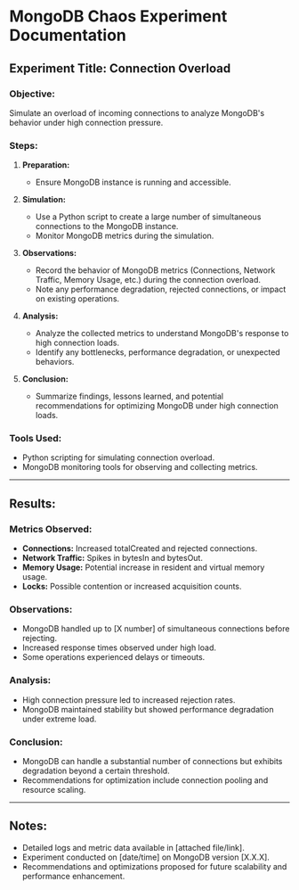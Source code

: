 # MongoDB Chaos Experiment Documentation
## Experiment Title: Connection Overload

### Objective:
Simulate an overload of incoming connections to analyze MongoDB's behavior under high connection pressure.

### Steps:
1. **Preparation:**
   - Ensure MongoDB instance is running and accessible.

2. **Simulation:**
   - Use a Python script to create a large number of simultaneous connections to the MongoDB instance.
   - Monitor MongoDB metrics during the simulation.

3. **Observations:**
   - Record the behavior of MongoDB metrics (Connections, Network Traffic, Memory Usage, etc.) during the connection overload.
   - Note any performance degradation, rejected connections, or impact on existing operations.

4. **Analysis:**
   - Analyze the collected metrics to understand MongoDB's response to high connection loads.
   - Identify any bottlenecks, performance degradation, or unexpected behaviors.

5. **Conclusion:**
   - Summarize findings, lessons learned, and potential recommendations for optimizing MongoDB under high connection loads.

### Tools Used:
- Python scripting for simulating connection overload.
- MongoDB monitoring tools for observing and collecting metrics.

---

## Results:

### Metrics Observed:
- **Connections:** Increased totalCreated and rejected connections.
- **Network Traffic:** Spikes in bytesIn and bytesOut.
- **Memory Usage:** Potential increase in resident and virtual memory usage.
- **Locks:** Possible contention or increased acquisition counts.

### Observations:
- MongoDB handled up to [X number] of simultaneous connections before rejecting.
- Increased response times observed under high load.
- Some operations experienced delays or timeouts.

### Analysis:
- High connection pressure led to increased rejection rates.
- MongoDB maintained stability but showed performance degradation under extreme load.

### Conclusion:
- MongoDB can handle a substantial number of connections but exhibits degradation beyond a certain threshold.
- Recommendations for optimization include connection pooling and resource scaling.

---

## Notes:
- Detailed logs and metric data available in [attached file/link].
- Experiment conducted on [date/time] on MongoDB version [X.X.X].
- Recommendations and optimizations proposed for future scalability and performance enhancement.
